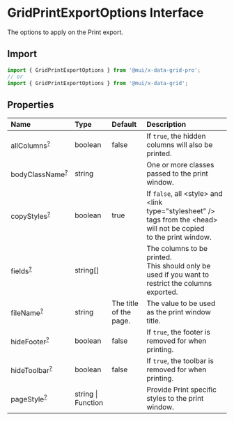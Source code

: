 # GridPrintExportOptions Interface

<p class="description">The options to apply on the Print export.</p>

## Import

```js
import { GridPrintExportOptions } from '@mui/x-data-grid-pro';
// or
import { GridPrintExportOptions } from '@mui/x-data-grid';
```

## Properties

| Name                                                                                            | Type                                              | Default                                                        | Description                                                                                                                                |
| :---------------------------------------------------------------------------------------------- | :------------------------------------------------ | :------------------------------------------------------------- | :----------------------------------------------------------------------------------------------------------------------------------------- |
| <span class="prop-name optional">allColumns<sup><abbr title="optional">?</abbr></sup></span>    | <span class="prop-type">boolean</span>            | <span class="prop-default">false<br /></span>                  | If `true`, the hidden columns will also be printed.                                                                                        |
| <span class="prop-name optional">bodyClassName<sup><abbr title="optional">?</abbr></sup></span> | <span class="prop-type">string</span>             |                                                                | One or more classes passed to the print window.                                                                                            |
| <span class="prop-name optional">copyStyles<sup><abbr title="optional">?</abbr></sup></span>    | <span class="prop-type">boolean</span>            | <span class="prop-default">true<br /></span>                   | If `false`, all &lt;style&gt; and &lt;link type="stylesheet" /&gt; tags from the &lt;head&gt; will not be copied<br />to the print window. |
| <span class="prop-name optional">fields<sup><abbr title="optional">?</abbr></sup></span>        | <span class="prop-type">string[]</span>           |                                                                | The columns to be printed.<br />This should only be used if you want to restrict the columns exported.                                     |
| <span class="prop-name optional">fileName<sup><abbr title="optional">?</abbr></sup></span>      | <span class="prop-type">string</span>             | <span class="prop-default">The title of the page.<br /></span> | The value to be used as the print window title.                                                                                            |
| <span class="prop-name optional">hideFooter<sup><abbr title="optional">?</abbr></sup></span>    | <span class="prop-type">boolean</span>            | <span class="prop-default">false<br /></span>                  | If `true`, the footer is removed for when printing.                                                                                        |
| <span class="prop-name optional">hideToolbar<sup><abbr title="optional">?</abbr></sup></span>   | <span class="prop-type">boolean</span>            | <span class="prop-default">false<br /></span>                  | If `true`, the toolbar is removed for when printing.                                                                                       |
| <span class="prop-name optional">pageStyle<sup><abbr title="optional">?</abbr></sup></span>     | <span class="prop-type">string \| Function</span> |                                                                | Provide Print specific styles to the print window.                                                                                         |
